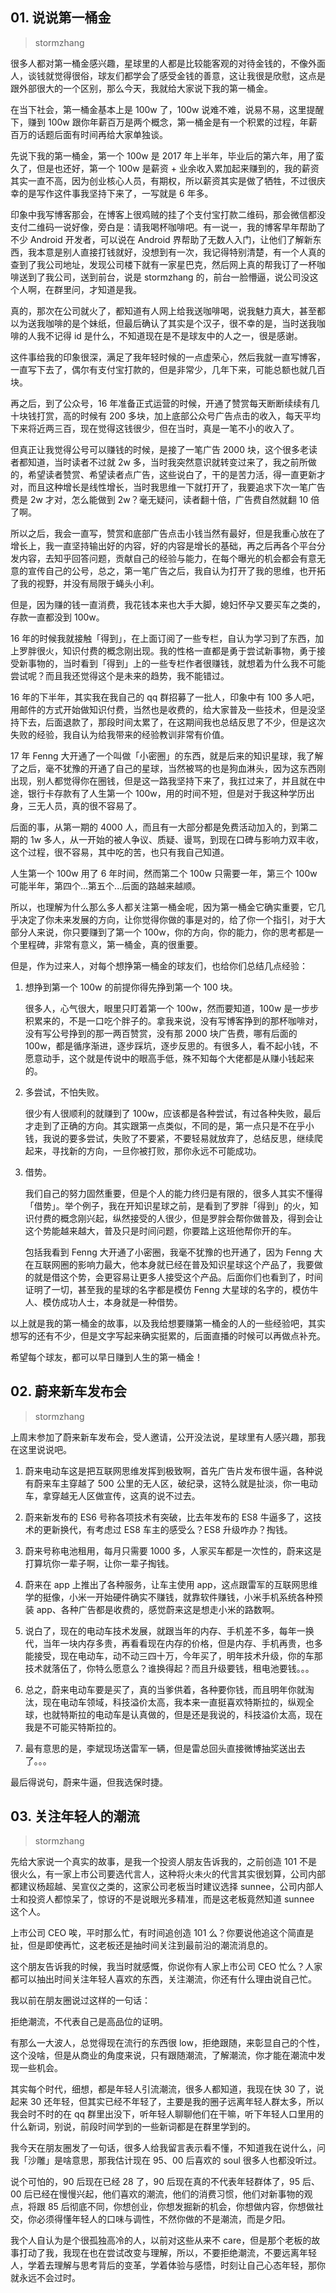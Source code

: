 ## 01. 说说第一桶金
> stormzhang

很多人都对第一桶金感兴趣，星球里的人都是比较能客观的对待金钱的，不像外面人，谈钱就觉得很俗，球友们都学会了感受金钱的善意，这让我很是欣慰，这点是跟外部很大的一个区别，那么今天，我就给大家说下我的第一桶金。

在当下社会，第一桶金基本上是 100w 了，100w 说难不难，说易不易，这里提醒下，赚到 100w 跟你年薪百万是两个概念，第一桶金是有一个积累的过程，年薪百万的话题后面有时间再给大家单独谈。

先说下我的第一桶金，第一个 100w 是 2017 年上半年，毕业后的第六年，用了蛮久了，但是也还好，第一个 100w 是薪资 + 业余收入累加起来赚到的，我的薪资其实一直不高，因为创业核心人员，有期权，所以薪资其实是做了牺牲，不过很庆幸的是写作这件事我坚持下来了，一写就是 6 年多。

印象中我写博客那会，在博客上很鸡贼的挂了个支付宝打款二维码，那会微信都没支付二维码一说好像，旁白是：请我喝杯咖啡吧。有一说一，我的博客早年帮助了不少 Android 开发者，可以说在 Android 界帮助了无数人入门，让他们了解新东西，我本意是别人直接打钱就好，没想到有一次，我记得特别清楚，有一个人真的查到了我公司地址，发现公司楼下就有一家星巴克，然后网上真的帮我订了一杯咖啡送到了我公司，送到前台，说是 stormzhang 的，前台一脸懵逼，说公司没这个人啊，在群里问，才知道是我。

真的，那次在公司就火了，都知道有人网上给我送咖啡喝，说我魅力真大，甚至都以为送我咖啡的是个妹纸，但最后确认了其实是个汉子，很不幸的是，当时送我咖啡的人我不记得 id 是什么，不知道现在是不是球友中的人之一，很是感谢。

这件事给我的印象很深，满足了我年轻时候的一点虚荣心，然后我就一直写博客，一直写下去了，偶尔有支付宝打款的，但是非常少，几年下来，可能总额也就几百块。

再之后，到了公众号，16 年准备正式运营的时候，开通了赞赏每天断断续续有几十块钱打赏，高的时候有 200 多块，加上底部公众号广告点击的收入，每天平均下来将近两三百，现在觉得这钱很少，但在当时，真是一笔不小的收入了。

但真正让我觉得公号可以赚钱的时候，是接了一笔广告 2000 块，这个很多老读者都知道，当时读者不过就 2w 多，当时我突然意识就转变过来了，我之前所做的，希望读者赞赏、希望读者点广告，这些说白了，干的是苦力活，得一直更新才对，而且这种增长是线性增长，当时我思维一下就打开了，我要追求下次一笔广告费是 2w 才对，怎么能做到 2w？毫无疑问，读者翻十倍，广告费自然就翻 10 倍了啊。

所以之后，我会一直写，赞赏和底部广告点击小钱当然有最好，但是我重心放在了增长上，我一直坚持输出好的内容，好的内容是增长的基础，再之后再各个平台分发内容，去知乎回答问题，贡献自己的经验与能力，在每个曝光的机会都会有意无意的宣传自己的公号，总之，第一笔广告之后，我自认为打开了我的思维，也开拓了我的视野，并没有局限于蝇头小利。

但是，因为赚的钱一直消费，我花钱本来也大手大脚，媳妇怀孕又要买车之类的，存款一直都没到 100w。

16 年的时候我就接触「得到」，在上面订阅了一些专栏，自认为学习到了东西，加上罗胖很火，知识付费的概念刚出现。我的性格一直都是勇于尝试新事物，勇于接受新事物的，当时看到「得到」上的一些专栏作者很赚钱，就想着为什么我不可能尝试呢？而且我还觉得这个是未来的趋势，我不能错过。

16 年的下半年，其实我在我自己的 qq 群招募了一批人，印象中有 100 多人吧，用邮件的方式开始做知识付费，当然也是收费的，给大家普及一些技术，但是没坚持下去，后面退款了，那段时间太累了，在这期间我也总结反思了不少，但是这次失败的经验，我自认为给我带来的经验教训非常有价值。

17 年 Fenng 大开通了一个叫做「小密圈」的东西，就是后来的知识星球，我了解了之后，毫不犹豫的开通了自己的星球，当然被骂的也是狗血淋头，因为这东西刚出现，别人都觉得你在圈钱，但是这一路我坚持下来了，我扛过来了，并且就在中途，银行卡存款有了人生第一个 100w，用的时间不短，但是对于我这种学历出身，三无人员，真的很不容易了。

后面的事，从第一期的 4000 人，而且有一大部分都是免费活动加入的，到第二期的 1w 多人，从一开始的被人争议、质疑、谩骂，到现在口碑与影响力双丰收，这个过程，很不容易，其中吃的苦，也只有我自己知道。

人生第一个 100w 用了 6 年时间，然而第二个 100w 只需要一年，第三个 100w 可能半年，第四个...第五个...后面的路越来越顺。

所以，也理解为什么那么多人都关注第一桶金呢，因为第一桶金它确实重要，它几乎决定了你未来发展的方向，让你觉得你做的事是对的，给了你一个指引，对于大部分人来说，你只要赚到了第一个 100w，你的方向，你的能力，你的思考都是一个里程碑，非常有意义，第一桶金，真的很重要。

但是，作为过来人，对每个想挣第一桶金的球友们，也给你们总结几点经验：

1. 想挣到第一个 100w 的前提你得先挣到第一个 100 块。

	很多人，心气很大，眼里只盯着第一个 100w，然而要知道，100w 是一步步积累来的，不是一口吃个胖子的。拿我来说，没有写博客挣到的那杯咖啡对，没有写公号挣到的那一两百赞赏，没有那 2000 块广告费，哪有后面的 100w，都是循序渐进，逐步踩坑，逐步反思的。有很多人，看不起小钱，不愿意动手，这个就是传说中的眼高手低，殊不知每个大佬都是从赚小钱起来的。

2. 多尝试，不怕失败。

	很少有人很顺利的就赚到了 100w，应该都是各种尝试，有过各种失败，最后才走到了正确的方向。其实跟第一点类似，不同的是，第一点只是不在乎小钱，我说的要多尝试，失败了不要紧，不要轻易就放弃了，总结反思，继续爬起来，寻找新的方向，一旦你被打败，那你永远不可能成功。

3. 借势。

	我们自己的努力固然重要，但是个人的能力终归是有限的，很多人其实不懂得「借势」。举个例子，我在开知识星球之前，是看到了罗胖「得到」的火，知识付费的概念刚兴起，纵然接受的人很少，但是罗胖会帮你做普及，得到会让这个势能越来越大，普及只是时间问题，你要踏上这班他帮你开的车。

	包括我看到 Fenng 大开通了小密圈，我毫不犹豫的也开通了，因为 Fenng 大在互联网圈的影响力最大，他本身就已经在普及知识星球这个产品了，我要做的就是借这个势，会更容易让更多人接受这个产品。后面你们也看到了，时间证明了一切，甚至我的星球的名字都是模仿 Fenng 大星球的名字的，模仿牛人、模仿成功人士，本身就是一种借势。

以上就是我的第一桶金的故事，以及我给想要赚第一桶金的人的一些经验吧，其实想写的还有不少，但是文字写起来确实挺累的，后面直播的时候可以再做点补充。

希望每个球友，都可以早日赚到人生的第一桶金！

## 02. 蔚来新车发布会
> stormzhang

上周末参加了蔚来新车发布会，受人邀请，公开没法说，星球里有人感兴趣，那我在这里说说吧。

1. 蔚来电动车这是把互联网思维发挥到极致啊，首先广告片发布很牛逼，各种说有蔚来车主穿越了 500 公里的无人区，破纪录，这特么就是扯淡，你一电动车，拿穿越无人区做宣传，这真的说不过去。

2. 蔚来新发布的 ES6 号称各项技术有突破，比去年发布的 ES8 牛逼多了，这技术的更新换代，有考虑过 ES8 车主的感受么？ES8 升级咋办？掏钱。

3. 蔚来号称电池租用，每月只需要 1000 多，人家买车都是一次性的，蔚来这是打算坑你一辈子啊，让你一辈子掏钱。

4. 蔚来在 app 上推出了各种服务，让车主使用 app，这点跟雷军的互联网思维学的挺像，小米一开始硬件确实不赚钱，就靠软件赚钱，小米手机系统各种预装 app、各种广告都是收费的，感觉蔚来这是想走小米的路数啊。

5. 说白了，现在的电动车技术发展，就跟当年的内存、手机差不多，每年一换代，当年一块内存多贵，再看看现在内存的价格，但是内存、手机再贵，也多能接受，现在电动车，动不动三四十万，今年买了，明年技术升级，你的车那技术就落伍了，你特么愿意么？谁换得起？而且升级要钱，租电池要钱。。。

6. 总之，蔚来电动车要是买了，真的当爹供着，各种要你钱，而且明年你就淘汰，现在电动车领域，科技溢价太高，我本来一直挺喜欢特斯拉的，纵观全球，也就特斯拉的电动车是认真做的，但是还是我说的，科技溢价太高，现在我是不可能买特斯拉的。

7. 最有意思的是，李斌现场送雷军一辆，但是雷总回头直接微博抽奖送出去了。。。

最后得说句，蔚来牛逼，但我选保时捷。

## 03. 关注年轻人的潮流
> stormzhang

先给大家说一个真实的故事，是我一个投资人朋友告诉我的，之前创造 101 不是很火么，有一家上市公司要选代言人，这种将火未火的代言其实很划算，公司内部都建议杨超越、吴宣仪之类的，这家公司老板当时建议选择 sunnee，公司内部人士和投资人都惊呆了，惊讶的不是说眼光多精准，而是这老板竟然知道 sunnee 这个人。

上市公司 CEO 唉，平时那么忙，有时间追创造 101 么？你要说他追这个简直是扯，但是即使再忙，这老板还是抽时间关注到最前沿的潮流消息的。

这个朋友告诉我的时候，我当时就感慨，你说你有人家上市公司 CEO 忙么？人家都可以抽出时间关注年轻人喜欢的东西，关注潮流，你还有什么理由说自己忙。

我以前在朋友圈说过这样的一句话：

拒绝潮流，不代表自己是高品位的证明。

有那么一大波人，总觉得现在流行的东西很 low，拒绝跟随，来彰显自己的个性，这个没啥，但是从商业的角度来说，只有跟随潮流，了解潮流，你才能在潮流中发现一些机会。

其实每个时代，细想，都是年轻人引流潮流，很多人都知道，我现在快 30 了，说起来 30 还年轻，但其实已经不年轻了，主要是我的圈子远离年轻人群太多，所以我会时不时的在 qq 群里出没下，听年轻人聊聊他们在干嘛，听下年轻人口里用的什么新词，别说，前段时间学到的一些新词都是在群里学到的。

我今天在朋友圈发了一句话，很多人给我留言表示看不懂，不知道我在说什么，问我「沙雕」是啥意思，那我估计现在 95、00 后喜欢的 soul 很多人也都没听过。

说个可怕的，90 后现在已经 28 了，90 后现在真的不代表年轻群体了，95 后、00 后已经在慢慢兴起，他们喜欢的潮流，他们的消费习惯，他们对新事物的观点，将跟 85 后彻底不同，你想创业，你想发掘新的机会，你想做内容，你想做社交，你必须得懂年轻人的口味与调性，不然你做的不是潮流，而是夕阳。

我个人自认为是个很孤独高冷的人，以前对这些从来不 care，但是那个老板的故事打动了我，我现在也在尝试改变与理解，所以，不要拒绝潮流，不要远离年轻人，学着去理解与思考背后的变革，学着体验与感悟，时刻让自己心态年轻，那你就永远不会过时。







